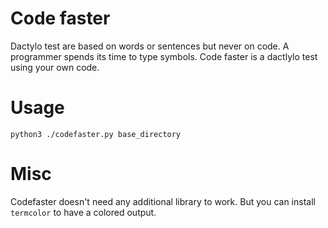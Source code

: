 # Code faster

Dactylo test are based on words or sentences but never on code. A programmer spends its time to type symbols. 
Code faster is a dactlylo test using your own code.

# Usage

`python3 ./codefaster.py base_directory`

# Misc

Codefaster doesn't need any additional library to work. But you can install `termcolor` to have a colored output.
